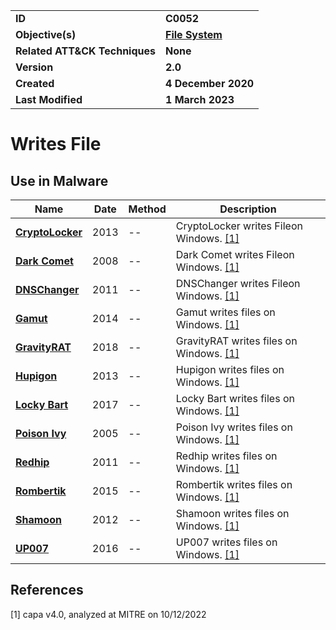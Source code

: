 <table>
<tr>
<td><b>ID</b></td>
<td><b>C0052</b></td>
</tr>
<tr>
<td><b>Objective(s)</b></td>
<td><b><a href="../file-system">File System</a></b></td>
</tr>
<tr>
<td><b>Related ATT&CK Techniques</b></td>
<td><b>None</b></td>
</tr>
<tr>
<td><b>Version</b></td>
<td><b>2.0</b></td>
</tr>
<tr>
<td><b>Created</b></td>
<td><b>4 December 2020</b></td>
</tr>
<tr>
<td><b>Last Modified</b></td>
<td><b>1 March 2023</b></td>
</tr>
</table>


# Writes File


## Use in Malware

|Name|Date|Method|Description|
|---|---|---|---|
|[**CryptoLocker**](../xample-malware/cryptolocker.md)|2013|--|CryptoLocker writes Fileon Windows. [[1]](#1)|
|[**Dark Comet**](../xample-malware/dark-comet.md)|2008|--|Dark Comet writes Fileon Windows. [[1]](#1)|
|[**DNSChanger**](../xample-malware/dnschanger.md)|2011|--|DNSChanger writes Fileon Windows. [[1]](#1)|
|[**Gamut**](../xample-malware/gamut.md)|2014|--|Gamut writes files on Windows. [[1]](#1)|
|[**GravityRAT**](../xample-malware/gravity-rat.md)|2018|--|GravityRAT writes files on Windows. [[1]](#1)|
|[**Hupigon**](../xample-malware/hupigon.md)|2013|--|Hupigon writes files on Windows. [[1]](#1)|
|[**Locky Bart**](../xample-malware/locky-bart.md)|2017|--|Locky Bart writes files on Windows. [[1]](#1)|
|[**Poison Ivy**](../xample-malware/poison-ivy.md)|2005|--|Poison Ivy writes files on Windows. [[1]](#1)|
|[**Redhip**](../xample-malware/rebhip.md)|2011|--|Redhip writes files on Windows. [[1]](#1)|
|[**Rombertik**](../xample-malware/rombertik.md)|2015|--|Rombertik writes files on Windows. [[1]](#1)|
|[**Shamoon**](../xample-malware/shamoon.md)|2012|--|Shamoon writes files on Windows. [[1]](#1)|
|[**UP007**](../xample-malware/up007.md)|2016|--|UP007 writes files on Windows. [[1]](#1)|

## References

<a name="1">[1]</a> capa v4.0, analyzed at MITRE on 10/12/2022

